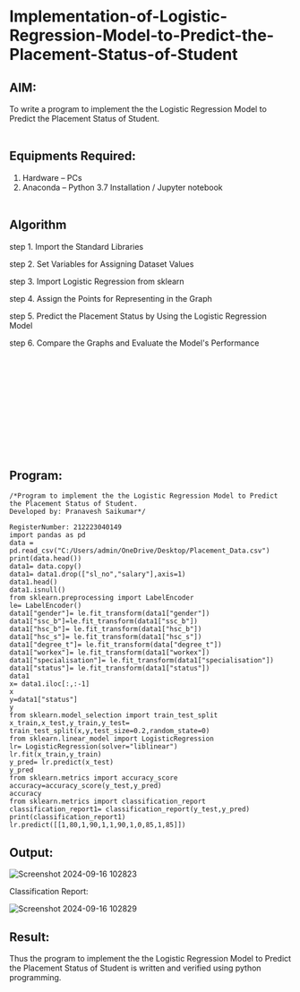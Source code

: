 # Implementation-of-Logistic-Regression-Model-to-Predict-the-Placement-Status-of-Student

## AIM:
To write a program to implement the the Logistic Regression Model to Predict the Placement Status of Student.
<br><br>
## Equipments Required:
1. Hardware – PCs
2. Anaconda – Python 3.7 Installation / Jupyter notebook
<br><br>
## Algorithm
step 1. Import the Standard Libraries 

step 2. Set Variables for Assigning Dataset Values

step 3. Import Logistic Regression from sklearn

step 4. Assign the Points for Representing in the Graph 

step 5. Predict the Placement Status by Using the Logistic Regression Model

step 6. Compare the Graphs and Evaluate the Model's Performance
<br><br><br><br><br><br><br><br><br><br><br><br>
## Program:
```
/*Program to implement the the Logistic Regression Model to Predict the Placement Status of Student.
Developed by: Pranavesh Saikumar*/

RegisterNumber: 212223040149 
import pandas as pd
data = pd.read_csv("C:/Users/admin/OneDrive/Desktop/Placement_Data.csv")
print(data.head())
data1= data.copy()
data1= data1.drop(["sl_no","salary"],axis=1)
data1.head()
data1.isnull()
from sklearn.preprocessing import LabelEncoder
le= LabelEncoder()
data1["gender"]= le.fit_transform(data1["gender"])
data1["ssc_b"]=le.fit_transform(data1["ssc_b"])
data1["hsc_b"]= le.fit_transform(data1["hsc_b"])
data1["hsc_s"]= le.fit_transform(data1["hsc_s"])
data1["degree_t"]= le.fit_transform(data["degree_t"])
data1["workex"]= le.fit_transform(data1["workex"])
data1["specialisation"]= le.fit_transform(data1["specialisation"])
data1["status"]= le.fit_transform(data1["status"])
data1
x= data1.iloc[:,:-1]
x
y=data1["status"]
y
from sklearn.model_selection import train_test_split
x_train,x_test,y_train,y_test= train_test_split(x,y,test_size=0.2,random_state=0)
from sklearn.linear_model import LogisticRegression
lr= LogisticRegression(solver="liblinear")
lr.fit(x_train,y_train)
y_pred= lr.predict(x_test)
y_pred
from sklearn.metrics import accuracy_score
accuracy=accuracy_score(y_test,y_pred)
accuracy
from sklearn.metrics import classification_report
classification_report1= classification_report(y_test,y_pred)
print(classification_report1)
lr.predict([[1,80,1,90,1,1,90,1,0,85,1,85]])
```

## Output:
![Screenshot 2024-09-16 102823](https://github.com/user-attachments/assets/dbcdd5fb-bccf-43c7-a7f3-1f8b3715e341)

Classification Report:

![Screenshot 2024-09-16 102829](https://github.com/user-attachments/assets/cf3d9c79-fd9d-4ea5-9951-6e309cc63ad8)

## Result:

Thus the program to implement the the Logistic Regression Model to Predict the Placement Status of Student is written and verified using python programming.
